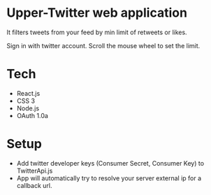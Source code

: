 # Upper-Twitter web application
It filters tweets from your feed by min limit of retweets or likes.

Sign in with twitter account. Scroll the mouse wheel to set the limit.

# Tech
* React.js
* CSS 3
* Node.js
* OAuth 1.0a

# Setup
* Add twitter developer keys (Consumer Secret, Consumer Key) to TwitterApi.js
* App will automatically try to resolve your server external ip for a callback url.
